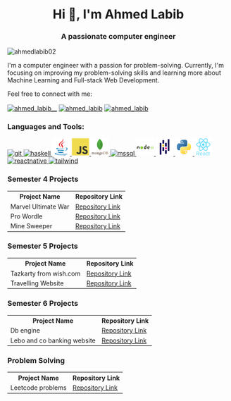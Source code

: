 <!DOCTYPE html>
<html lang="en">
<head>
  <meta charset="UTF-8">
  <meta name="viewport" content="width=device-width, initial-scale=1.0">
  <title>Ahmed Labib - GitHub Profile</title>
</head>
</html>
<body>
  <h1 align="center">Hi 👋, I'm Ahmed Labib</h1>
  <h3 align="center">A passionate computer engineer</h3>

  <p align="left"> <img src="https://komarev.com/ghpvc/?username=ahmedlabib02&label=Profile%20views&color=0e75b6&style=flat" alt="ahmedlabib02" /> </p>

  <p align="left">I'm a computer engineer with a passion for problem-solving. Currently, I'm focusing on improving my problem-solving skills and learning more about Machine Learning and Full-stack Web Development.</p>

  <p align="left">Feel free to connect with me:</p>
  <p align="left">
    <a href="https://instagram.com/ahmed_labib__" target="blank"><img align="center" src="https://raw.githubusercontent.com/rahuldkjain/github-profile-readme-generator/master/src/images/icons/Social/instagram.svg" alt="ahmed_labib__" height="30" width="40" /></a>
    <a href="https://codeforces.com/profile/ahmed_labib" target="blank"><img align="center" src="https://raw.githubusercontent.com/rahuldkjain/github-profile-readme-generator/master/src/images/icons/Social/codeforces.svg" alt="ahmed_labib" height="30" width="40" /></a>
    <a href="https://www.leetcode.com/ahmed_labib" target="blank"><img align="center" src="https://raw.githubusercontent.com/rahuldkjain/github-profile-readme-generator/master/src/images/icons/Social/leet-code.svg" alt="ahmed_labib" height="30" width="40" /></a>
  </p>

  <h3 align="left">Languages and Tools:</h3>
  <p align="left"> 
    <a href="https://git-scm.com/" target="_blank" rel="noreferrer"> <img src="https://www.vectorlogo.zone/logos/git-scm/git-scm-icon.svg" alt="git" width="40" height="40"/> </a>
    <a href="https://www.haskell.org/" target="_blank" rel="noreferrer"> <img src="https://upload.wikimedia.org/wikipedia/commons/1/1c/Haskell-Logo.svg" alt="haskell" width="40" height="40"/> </a>
    <a href="https://www.java.com" target="_blank" rel="noreferrer"> <img src="https://raw.githubusercontent.com/devicons/devicon/master/icons/java/java-original.svg" alt="java" width="40" height="40"/> </a>
    <a href="https://developer.mozilla.org/en-US/docs/Web/JavaScript" target="_blank" rel="noreferrer"> <img src="https://raw.githubusercontent.com/devicons/devicon/master/icons/javascript/javascript-original.svg" alt="javascript" width="40" height="40"/> </a>
    <a href="https://www.mongodb.com/" target="_blank" rel="noreferrer"> <img src="https://raw.githubusercontent.com/devicons/devicon/master/icons/mongodb/mongodb-original-wordmark.svg" alt="mongodb" width="40" height="40"/> </a>
    <a href="https://www.microsoft.com/en-us/sql-server" target="_blank" rel="noreferrer"> <img src="https://www.svgrepo.com/show/303229/microsoft-sql-server-logo.svg" alt="mssql" width="40" height="40"/> </a>
    <a href="https://nodejs.org" target="_blank" rel="noreferrer"> <img src="https://raw.githubusercontent.com/devicons/devicon/master/icons/nodejs/nodejs-original-wordmark.svg" alt="nodejs" width="40" height="40"/> </a>
    <a href="https://pandas.pydata.org/" target="_blank" rel="noreferrer"> <img src="https://raw.githubusercontent.com/devicons/devicon/2ae2a900d2f041da66e950e4d48052658d850630/icons/pandas/pandas-original.svg" alt="pandas" width="40" height="40"/> </a>
    <a href="https://www.python.org" target="_blank" rel="noreferrer"> <img src="https://raw.githubusercontent.com/devicons/devicon/master/icons/python/python-original.svg" alt="python" width="40" height="40"/> </a>
    <a href="https://reactjs.org/" target="_blank" rel="noreferrer"> <img src="https://raw.githubusercontent.com/devicons/devicon/master/icons/react/react-original-wordmark.svg" alt="react" width="40" height="40"/> </a>
    <a href="https://reactnative.dev/" target="_blank" rel="noreferrer"> <img src="https://reactnative.dev/img/header_logo.svg" alt="reactnative" width="40" height="40"/> </a>
    <a href="https://tailwindcss.com/" target="_blank" rel="noreferrer"> <img src="https://www.vectorlogo.zone/logos/tailwindcss/tailwindcss-icon.svg" alt="tailwind" width="40" height="40"/> </a>
  </p>

  <h3 align="left">Semester 4 Projects</h3>
  <table>
    <tr>
      <th>Project Name</th>
      <th>Repository Link</th>
    </tr>
    <tr>
      <td>Marvel Ultimate War</td>
      <td><a href="https://github.com/ahmedlabib02/Marvel-game">Repository Link</a></td>
    </tr>
    <tr>
      <td>Pro Wordle</td>
      <td><a href="https://github.com/ahmedlabib02/pro-wordle">Repository Link</a></td>
    </tr>
<tr>
      <td>Mine Sweeper</td>
      <td><a href="https://github.com/ahmedlabib02/minesweeper">Repository Link</a></td>
    </tr>
  </table>

  <h3 align="left">Semester 5 Projects</h3>
  <table>
    <tr>
      <th>Project Name</th>
      <th>Repository Link</th>
    </tr>
    <tr>
      <td>Tazkarty from wish.com</td>
      <td><a href="https://github.com/ahmedlabib02/Databases-I-Project/blob/master/README.md">Repository Link</a></td>
    </tr>
    <tr>
      <td>Travelling Website</td>
    <td><a href="https://github.com/ahmedlabib02/Networks-project">Repository Link</a></td>
    </tr>
</table>
 <h3 align="left">Semester 6 Projects</h3>
<table>
<tr>
<th> Project Name </th>
<th> Repository Link </th>
</tr>
<tr>
<td> Db engine </td>
<td> <a href="https://github.com/ahmedlabib02/db-engine">Repository Link</a></td> 
</tr>
<tr>
      <td>Lebo and co banking website</td>
    <td><a href="https://github.com/ahmedlabib02/Lebo-and-Co">Repository Link</a></td>
    </tr>
</table>

<h3 align="left">Problem Solving</h3>
<table>
    <tr>
      <th>Project Name</th>
      <th>Repository Link</th>
    </tr>
  <tr>
<td> Leetcode problems  </td>
<td> <a href="https://github.com/ahmedlabib02/Leetcode-problems">Repository Link</a></td> 
</tr>
</table>


